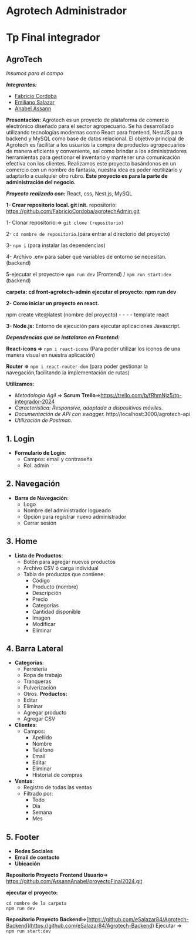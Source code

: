 # Agrotech Administrador
# Tp Final integrador
## AgroTech
*Insumos para el campo*

   _**Integrantes:**_
- [Fabricio Cordoba](https://github.com/FabricioCordoba)
- [Emiliano Salazar](https://github.com/eSalazar84)
-  [Anabel Assann](https://github.com/AssannAnabel)
  
 **Presentación:**
 Agrotech es un proyecto de plataforma de comercio electrónico diseñado para el sector agropecuario. Se ha desarrollado utilizando tecnologías modernas como React para frontend, NestJS para backend y MySQL como base de datos relacional. El objetivo principal de Agrotech es facilitar a los usuarios la compra de productos agropecuarios de manera eficiente y conveniente, así como brindar a los administradores herramientas para gestionar el inventario y mantener una comunicación efectiva con los clientes.
 Realizamos este proyecto basándonos en un comercio con un nombre de fantasía, nuestra idea es poder reutilizarlo y adaptarlo a cualquier otro rubro.
 **Este proyecto es para la parte de administración del negocio.**
 
 ***Proyecto realizado con:***
	 React,
  	css,
	 Nest.js,
	  MySQL
	 
**1- Crear repositorio local. git init.**
repositorio: https://github.com/FabricioCordoba/agrotechAdmin.git

1- Clonar repositorio:=> `git clone (repositorio)`

2- `cd nombre de repositorio`.(para entrar al directorio del proyecto)

3- `npm i` (para instalar las dependencias)

4- Archivo .env para saber qué variables de entorno se necesitan.(backend)

5-ejecutar el proyecto=> `npm run dev` (Frontend) / `npm run start:dev` (backend)

**carpeta: cd front-agrotech-admin
ejecutar el proyecto: npm run dev**

**2- Como iniciar un proyecto en react.**

npm create vite@latest (nombre del proyecto) - -  - - template react

**3- Node.js:** Entorno de ejecución para ejecutar aplicaciones Javascript.

***Dependencias que se instalaron en Frontend:***

**React-icons =>** `npm i react-icons` (Para poder utilizar los iconos de una manera visual en nuestra aplicación)

**Router =>** `npm i react-router-dom` (para poder gestionar la navegación,facilitando la implementación de rutas)

**Utilizamos:**
-   *Metodologia Agil* => **Scrum**
**Trello**=>https://trello.com/b/fRhmNjz5/tp-integrador-2024
-   *Característica: Responsive, adaptada a dispositivos móviles.*
-   *Documentación de API con swagger.*
 http://localhost:3000/agrotech-api
-    *Utilización de Postman.*
  
## 1. Login
- **Formulario de Login**:
  - Campos: email y contraseña
  - Rol: admin
## 2. Navegación
- **Barra de Navegación**:
  - Logo
  - Nombre del administrador logueado
  - Opción para registrar nuevo administrador
  - Cerrar sesión
## 3. Home
- **Lista de Productos**:
  - Botón para agregar nuevos productos
  - Archivo CSV  ó carga individual
  - Tabla de productos que contiene:
    - Código
    - Producto (nombre)
    - Descripción
    - Precio
    - Categorías
    - Cantidad disponible
    - Imagen
    - Modificar
    - Eliminar
## 4. Barra Lateral
- **Categorías**:
  - Ferretería
  - Ropa de trabajo
  - Tranqueras
  - Pulverización
  - Otros.
  **Productos:**
  - Editar
  - Eliminar
  - Agregar producto
  - Agregar CSV
- **Clientes**:
  - Campos:
    - Apellido
    - Nombre
    - Teléfono
    - Email
    - Editar
    - Eliminar
    - Historial de compras
- **Ventas**:
  - Registro de todas las ventas
  - Filtrado por:
    - Todo
    - Día
    - Semana
    - Mes
## 5. Footer
- **Redes Sociales**
- **Email de contacto**
- **Ubicación**
  
**Repositorio Proyecto**
**Frontend Usuario**=>
https://github.com/AssannAnabel/proyectoFinal2024.git

 **ejecutar el proyecto:**
 
	cd nombre de la carpeta
 	npm run dev
  
**Repositorio Proyecto**
**Backend**=>[https://github.com/eSalazar84/Agrotech-Backend](https://github.com/eSalazar84/Agrotech-Backend) 
Ejecutar => `npm run start:dev`

